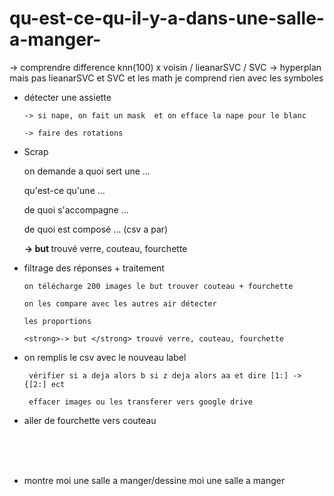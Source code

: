# qu-est-ce-qu-il-y-a-dans-une-salle-a-manger-


  -> comprendre difference knn(100) x voisin / lieanarSVC / SVC -> hyperplan mais pas lieanarSVC et SVC et les math je comprend rien avec les symboles

 -   détecter une assiette
 
         -> si nape, on fait un mask  et on efface la nape pour le blanc 
    
         -> faire des rotations 


  - Scrap

    on demande a quoi sert une ...
    
    qu'est-ce qu'une ...
    
    de quoi s'accompagne ...
  
    de quoi est composé ... (csv a par)
  
    <strong>-> but </strong> trouvé verre, couteau, fourchette 

 -  filtrage des réponses + traitement
 
        on télécharge 200 images le but trouver couteau + fourchette
 
        on les compare avec les autres air détecter 
        
        les proportions
 
        <strong>-> but </strong> trouvé verre, couteau, fourchette 
 
 
 
 - on remplis le csv avec le nouveau label
  
        vérifier si a deja alors b si z deja alors aa et dire [1:] -> {[2:] ect
 
        effacer images ou les transferer vers google drive
 
 - aller de fourchette vers couteau
 
 
 <br><br><br>
 
 
 - montre moi une salle a manger/dessine moi une salle a manger
